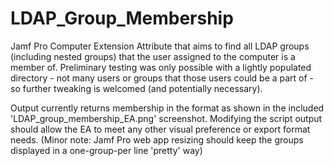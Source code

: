 # LDAP_Group_Membership
Jamf Pro Computer Extension Attribute that aims to find all LDAP groups (including nested groups) that the user assigned to the computer is a member of. Preliminary testing was only possible with a lightly populated directory - not many users or groups that those users could be a part of - so further tweaking is welcomed (and potentially necessary).

Output currently returns membership in the format as shown in the included 'LDAP_group_membership_EA.png' screenshot. Modifying the script output should allow the EA to meet any other visual preference or export format needs.
(Minor note: Jamf Pro web app resizing should keep the groups displayed in a one-group-per line 'pretty' way)
